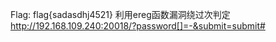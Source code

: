 Flag: flag{sadasdhj4521} 
利用ereg函数漏洞绕过次判定
http://192.168.109.240:20018/?password[]=-&submit=submit#
